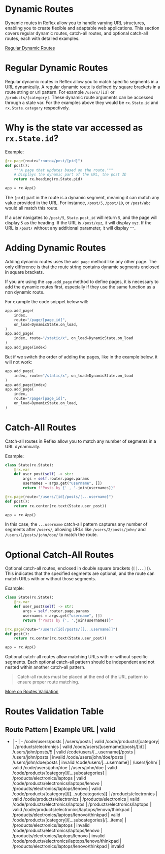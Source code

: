 # Dynamic Routes

Dynamic routes in Reflex allow you to handle varying URL structures, enabling you to create flexible and adaptable web applications. This section covers regular dynamic routes, catch-all routes, and optional catch-all routes, each with detailed examples.

[Regular Dynamic Routes](https://reflex.dev/docs/pages/dynamic-routing/#regular-dynamic-routes)

# Regular Dynamic Routes

Regular dynamic routes in Reflex allow you to match specific segments in a URL dynamically. A regular dynamic route is defined by square brackets in a route string or url pattern. For example `/users/[id]` or `/products/[category]`. These dynamic route arguments can be accessed through a state var. For the examples above they would be `rx.State.id` and `rx.State.category` respectively.

<div class="AccordionItem" data-orientation="vertical" data-state="closed"></div>

# Why is the state var accessed as `rx.State.id`?

Example:

```python
@rx.page(route="route=/post/[pid]")
def post():
    """A page that updates based on the route."""
    # Displays the dynamic part of the URL, the post ID
    return rx.heading(rx.State.pid)

app = rx.App()
```

The `[pid]` part in the route is a dynamic segment, meaning it can match any value provided in the URL. For instance, `/post/5`, `/post/10`, or `/post/abc` would all match this route.

If a user navigates to `/post/5`, `State.post_id` will return `5`, and the page will display `5` as the heading. If the URL is `/post/xyz`, it will display `xyz`. If the URL is `/post/` without any additional parameter, it will display `""`.

# Adding Dynamic Routes

Adding dynamic routes uses the `add_page` method like any other page. The only difference is that the route string contains dynamic segments enclosed in square brackets.

If you are using the `app.add_page` method to define pages, it is necessary to add the dynamic routes first, especially if they use the same function as a non dynamic route.

For example the code snippet below will:

```python
app.add_page(
    index,
    route="/page/[page_id]",
    on_load=DynamicState.on_load,
)
app.add_page(
    index, route="/static/x", on_load=DynamicState.on_load
)
app.add_page(index)
```

But if we switch the order of adding the pages, like in the example below, it will not work:

```python
app.add_page(
    index, route="/static/x", on_load=DynamicState.on_load
)
app.add_page(index)
app.add_page(
    index,
    route="/page/[page_id]",
    on_load=DynamicState.on_load,
)
```

# Catch-All Routes

Catch-all routes in Reflex allow you to match any number of segments in a URL dynamically.

Example:

```python
class State(rx.State):
    @rx.var
    def user_post(self) -> str:
        args = self.router.page.params
        usernames = args.get("username", [])
        return f"Posts by {' , '.join(usernames)}"

@rx.page(route="/users/[id]/posts/[...username]")
def post():
    return rx.center(rx.text(State.user_post))

app = rx.App()
```

In this case, the `...username` catch-all pattern captures any number of segments after `/users/`, allowing URLs like `/users/2/posts/john/` and `/users/1/posts/john/doe/` to match the route.

# Optional Catch-All Routes

Optional catch-all routes, enclosed in double square brackets (`[[...]]`). This indicates that the specified segments are optional, and the route can match URLs with or without those segments.

Example:
```python
class State(rx.State):
    @rx.var
    def user_post(self) -> str:
        args = self.router.page.params
        usernames = args.get("username", [])
        return f"Posts by {', '.join(usernames)}"

@rx.page(route="/users/[id]/posts/[[...username]]")
def post():
    return rx.center(rx.text(State.user_post))

app = rx.App()
```

Optional catch-all routes allow matching URLs with or without specific segments. Each optional catch-all pattern should be independent and not nested within another catch-all pattern.

> Catch-all routes must be placed at the end of the URL pattern to ensure proper route matching.

[More on Routes Validation](https://reflex.dev/docs/pages/dynamic-routing/#routes-validation-table)

# Routes Validation Table

## Route Pattern | Example URL | valid
- | - | -
/code/users/posts | /users/posts | valid
/code/products/[category] | /products/electronics | valid
/code/users/[username]/posts/[id] | /users/john/posts/5 | valid
/code/users/[...username]/posts | /users/john/posts | invalid
/code/users/john/doe/posts | /users/john/doe/posts | invalid
/code/users/[...username] | /users/john/ | valid
/code/users/john/doe | /users/john/doe | valid
/code/products/[category]/[...subcategories] | /products/electronics/laptops | valid
/code/products/electronics/laptops/lenovo | /products/electronics/laptops/lenovo | valid
/code/products/[category]/[[...subcategories]] | /products/electronics | valid
/code/products/electronics | /products/electronics | valid
/code/products/electronics/laptops | /products/electronics/laptops | valid
/code/products/electronics/laptops/lenovo/thinkpad | /products/electronics/laptops/lenovo/thinkpad | valid
/code/products/[category]/[...subcategories]/[...items] | /products/electronics/laptops | invalid
/code/products/electronics/laptops/lenovo | /products/electronics/laptops/lenovo | invalid
/code/products/electronics/laptops/lenovo/thinkpad | /products/electronics/laptops/lenovo/thinkpad | invalid